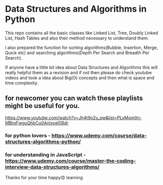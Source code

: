 # Data Structures and Algorithms in Python


This repo contains all the basic classes like Linked List, Tree, Doubly Linked List, Hash Tables and also their method necessary to understand them.


I also prepared the function for sorting algorithms(Bubble, Insertion, Merge, Quick etc) and searching algorithms(Depth Per Search and Breadth Per Search).


If anyone have a little bit idea about Data Structures and Algorithms this will really helpful them as a revision and if not then please do check youtube videos and took a idea about Big(O) concepts and then what is space and time complexity.


## for newcomer you can  watch these playlists might be useful for you.

https://www.youtube.com/watch?v=Jh4t9o2y_pw&list=PLyMom0n-MBrqFwguQhbCu0Anlxoel08dr


### for python lovers - https://www.udemy.com/course/data-structures-algorithms-python/


### for understanding in JavaScript - https://www.udemy.com/course/master-the-coding-interview-data-structures-algorithms/
Thanks for your time happy😍 learning
